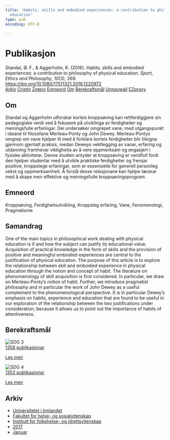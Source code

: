 ```yaml
---
title: 'Habits, skills and embodied experiences: a contribution to philosophy of physical
  education'
type: pub
encoding: UTF-8

---
```

<h1>Publikasjon</h1>
<article id="csl-bib-container-J3U9JV9S" class="csl-bib-container">
  <div class="csl-bib-body"> <div class="csl-entry">Standal, Ø. F., &#38; Aggerholm, K. (2016). Habits, skills and embodied experiences: a contribution to philosophy of physical education. <i>Sport, Ethics and Philosophy</i>, <i>10</i>(3), 269. <a href="https://doi.org/10.1080/17511321.2016.1220972">https://doi.org/10.1080/17511321.2016.1220972</a></div> </div>
  <div class="csl-bib-buttons">
    <a href="#taxonomy-article-J3U9JV9S" alt="archive" class="csl-bib-button">Arkiv</a>
    <a href="https://app.cristin.no/results/show.jsf?id=1426348" alt="Cristin" class="csl-bib-button">Cristin</a>
    <a href="http://zotero.org/groups/5881554/items/J3U9JV9S" alt="Zotero" class="csl-bib-button">Zotero</a>
    <a href="#keywords-article-J3U9JV9S" alt="keywords" class="csl-bib-button">Emneord</a>
    <a href="#about-article-J3U9JV9S" alt="about_pub" class="csl-bib-button">Om</a>
    <a href="#sdg-article-J3U9JV9S" alt="sdg" class="csl-bib-button">Berekraftsmål</a>
    <a href="https://brage.inn.no/inn-xmlui/bitstream/11250/2589117/1/Standal%2bSportEthicPhilos%2b2016.pdf" alt="Unpaywall" class="csl-bib-button">Unpaywall</a>
    <a href="https://brage.inn.no/inn-xmlui/bitstream/11250/2589117/1/Standal%2bSportEthicPhilos%2b2016.pdf" alt="EZproxy" class="csl-bib-button">EZproxy</a>
  </div>
  <div id="csl-bib-meta-container-J3U9JV9S"></div>
</article>
<div id="csl-bib-meta-J3U9JV9S" class="csl-bib-meta">
  <article id="about-article-J3U9JV9S" class="about_pub-article">
    <h1>Om</h1>
    Standal og Aggerholm utforskar korleis kroppsøving kan rettferdiggjere sin pedagogiske verdi ved å fokusere på utviklinga av ferdigheiter og meiningsfulle erfaringar. Dei undersøker omgrepet vane, med utgangspunkt i ideane til filosofane Merleau-Ponty og John Dewey. Merleau-Pontys omgrep om vane hjelper til med å forklare korleis ferdigheiter blir tileigna gjennom gjentatt praksis, medan Deweys vektlegging av vanar, erfaring og utdanning framhevar viktigheita av å vere oppmerksam og engasjert i fysiske aktivitetar. Denne studien antyder at kroppsøving er verdifull fordi den hjelper studentar med å utvikle praktiske ferdigheiter og fremjar positive, kroppslege erfaringar, som er essensielle for generell personleg vekst og oppmerksamheit. Å forstå desse relasjonane kan hjelpe lærarar med å skape meir effektive og meiningsfulle kroppsøvingsprogram.
  </article>
  <article id="keywords-article-J3U9JV9S" class="keywords-article">
    <h1>Emneord</h1>
    Kroppsøving, Ferdigheitsutvikling, Kroppsleg erfaring, Vane, Fenomenologi, Pragmatisme
  </article>
  <article id="abstract-article-J3U9JV9S" class="abstract-article">
    <h1>Samandrag</h1>
    One of the main topics in philosophical work dealing with physical education is if and how the subject can justify its educational value. Acquisition of practical knowledge in the form of skills and the provision of positive and meaningful embodied experiences are central to the justification of physical education. The purpose of this article is to explore the relationship between skill and embodied experience in physical education through the notion and concept of habit. The literature on phenomenology of skill acquisition is first considered. In particular, we draw on Merleau-Ponty’s notion of habit. Further, we introduce pragmatist philosophy and in particular the work of John Dewey as a useful complement to the phenomenological perspective. It is in particular Dewey’s emphasis on habits, experience and education that are found to be useful in our exploration of the relationship between the two justifications under consideration, because it allows us to point out the importance of habits of attentiveness.
  </article>
  <article id="sdg-article-J3U9JV9S" class="sdg-article">
    <h1>Berekraftsmål</h1>
    <div class="sdg-container"><div id="sdg3" class="sdg">
        <img src="{{< params subfolder >}}images/sdg/sdg03_nn.png" class="image" alt="SDG 3">
        <div class="sdg-overlay">
          <a href="/nn/archive/?key=?sdg=3#archive" class="sdg-publication-count"><span>1358</span> publikasjonar</a>
          <p><a href="https://fn.no/om-fn/fns-baerekraftsmaal/god-helse-og-livskvalitet?lang=nno-NO" class="sdg-read-more">Les meir</a></p>
        </div>
      </div> <div id="sdg4" class="sdg">
        <img src="{{< params subfolder >}}images/sdg/sdg04_nn.png" class="image" alt="SDG 4">
        <div class="sdg-overlay">
          <a href="/nn/archive/?key=?sdg=4#archive" class="sdg-publication-count"><span>1352</span> publikasjonar</a>
          <p><a href="https://fn.no/om-fn/fns-baerekraftsmaal/god-utdanning?lang=nno-NO" class="sdg-read-more">Les meir</a></p>
        </div>
      </div></div>
  </article>
  <article id="taxonomy-article-J3U9JV9S" class="taxonomy-article">
    <h1>Arkiv</h1>
    <ul>
      <li>
        <a href="/nn/archive/?key=3DCRN523">Universitetet i Innlandet</a>
      </li>
      <li>
        <a href="/nn/archive/?key=IDKFS3MX">Fakultet for helse- og sosialvitenskap</a>
      </li>
      <li>
        <a href="/nn/archive/?key=FJXE3Z8X">Institutt for folkehelse- og idrettsvitenskap</a>
      </li>
      <li>
        <a href="/nn/archive/?key=Y3QE4BPW">2017</a>
      </li>
      <li>
        <a href="/nn/archive/?key=CQJN3BNH">Januar</a>
      </li>
    </ul>
  </article>
</div>
